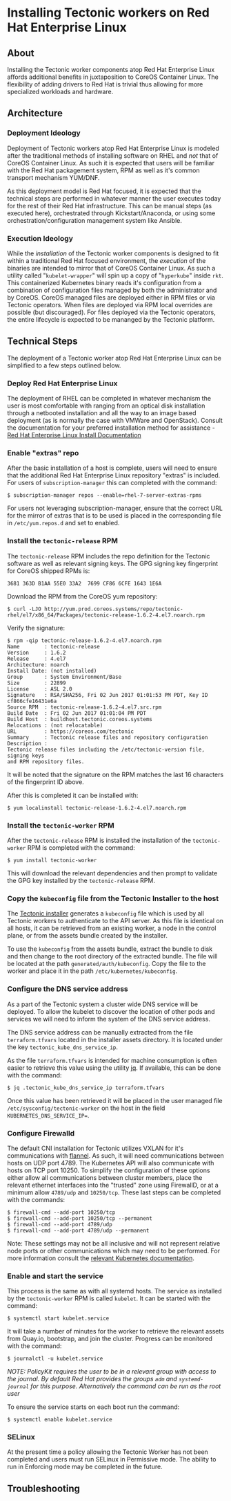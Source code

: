 # Installing Tectonic workers on Red Hat Enterprise Linux

## About

Installing the Tectonic worker components atop Red Hat Enterprise Linux affords
additional benefits in juxtaposition to CoreOS Container Linux.  The flexibility
of adding drivers to Red Hat is trivial thus allowing for more specialized
workloads and hardware.

## Architecture

### Deployment Ideology

Deployment of Tectonic workers atop Red Hat Enterprise Linux is modeled after
the traditional methods of installing software on RHEL and *not* that of CoreOS
Container Linux.  As such it is expected that users will be familiar with the
Red Hat packagement system, RPM as well as it's common transport mechanism
YUM/DNF.

As this deployment model is Red Hat focused, it is expected that the technical
steps are performed in whatever manner the user executes today for the rest of
their Red Hat infrastructure.  This can be manual steps (as executed here),
orchestrated through Kickstart/Anaconda, or using some orchestration/configuration
management system like Ansible.

### Execution Ideology

While the _installation_ of the Tectonic worker components is designed to fit
within a traditional Red Hat focused environment, the _execution_ of the
binaries are intended to mirror that of CoreOS Container Linux.  As such a
utility called "`kubelet-wrapper`" will spin up a copy of "`hyperkube`" inside
`rkt`.  This containerized Kubernetes binary reads it's configuration from a
combination of configuration files managed by both the administrator and by
CoreOS.  CoreOS managed files are deployed either in RPM files or via Tectonic
operators.  When files are deployed via RPM local overrides are possible (but
discouraged).  For files deployed via the Tectonic operators, the entire
lifecycle is expected to be mananged by the Tectonic platform.

## Technical Steps

The deployment of a Tectonic worker atop Red Hat Enterprise Linux can be
simplified to a few steps outlined below.

### Deploy Red Hat Enterprise Linux

The deployment of RHEL can be completed in whatever mechanism the user is most
comfortable with ranging from an optical disk installation through a netbooted
installation and all the way to an image based deployment (as is normally the
case with VMWare and OpenStack).  Consult the documentation for your preferred
installation method for assistance - [Red Hat Enterprise Linux Install
Documentation][1]


### Enable "extras" repo
After the basic installation of a host is complete, users will need to ensure
that the additional Red Hat Enterprise Linux repository "extras" is included.
For users of `subscription-manager` this can completed with the command:

```
$ subscription-manager repos --enable=rhel-7-server-extras-rpms
```

For users not leveraging subscription-manager, ensure that the correct URL for
the mirror of extras that is to be used is placed in the corresponding file in
`/etc/yum.repos.d` and set to enabled.

### Install the `tectonic-release` RPM

The `tectonic-release` RPM includes the repo definition for the Tectonic
software as well as relevant signing keys.  The GPG signing key fingerprint for
CoreOS shipped RPMs is:

`3681 363D B1AA 55E0 33A2  7699 CF86 6CFE 1643 1E6A`

Download the RPM from the CoreOS yum repository:

```
$ curl -LJO http://yum.prod.coreos.systems/repo/tectonic-rhel/el7/x86_64/Packages/tectonic-release-1.6.2-4.el7.noarch.rpm
```

Verify the signature:

```
$ rpm -qip tectonic-release-1.6.2-4.el7.noarch.rpm
Name        : tectonic-release
Version     : 1.6.2
Release     : 4.el7
Architecture: noarch
Install Date: (not installed)
Group       : System Environment/Base
Size        : 22899
License     : ASL 2.0
Signature   : RSA/SHA256, Fri 02 Jun 2017 01:01:53 PM PDT, Key ID cf866cfe16431e6a
Source RPM  : tectonic-release-1.6.2-4.el7.src.rpm
Build Date  : Fri 02 Jun 2017 01:01:04 PM PDT
Build Host  : buildhost.tectonic.coreos.systems
Relocations : (not relocatable)
URL         : https://coreos.com/tectonic
Summary     : Tectonic release files and repository configuration
Description :
Tectonic release files including the /etc/tectonic-version file, signing keys
and RPM repository files.
```

It will be noted that the signature on the RPM matches the last 16 characters of
the fingerprint ID above.

After this is completed it can be installed with:

```
$ yum localinstall tectonic-release-1.6.2-4.el7.noarch.rpm
```

### Install the `tectonic-worker` RPM

After the `tectonic-release` RPM is installed the installation of the
`tectonic-worker` RPM is completed with the command:

```
$ yum install tectonic-worker
```

This will download the relevant dependencies and then prompt to validate the
GPG key installed by the `tectonic-release` RPM.

### Copy the `kubeconfig` file from the Tectonic Installer to the host

The [Tectonic installer][2] generates a `kubeconfig` file which is used by all
Tectonic workers to authenticate to the API server.  As this file is identical
on all hosts, it can be retrieved from an existing worker, a node in the
control plane, or from the assets bundle created by the installer.

To use the `kubeconfig` from the assets bundle, extract the bundle to disk and
then change to the root directory of the extracted bundle.  The file will be
located at the path `generated/auth/kubeconfig`.  Copy the file to the worker
and place it in the path `/etc/kubernetes/kubeconfig`.

### Configure the DNS service address

As a part of the Tectonic system a cluster wide DNS service will be deployed.
To allow the kubelet to discover the location of other pods and services we will
need to inform the system of the DNS service address.

The DNS service address can be manually extracted from the file
`terraform.tfvars` located in the installer assets directory.  It is located
under the key `tectonic_kube_dns_service_ip`.

As the file `terraform.tfvars` is intended for machine consumption is often
easier to retrieve this value using the utility [jq][3].  If available, this
can be done with the command:

```
$ jq .tectonic_kube_dns_service_ip terraform.tfvars
```

Once this value has been retrieved it will be placed in the user managed file
`/etc/sysconfig/tectonic-worker` on the host in the field `KUBERNETES_DNS_SERVICE_IP=`.

### Configure Firewalld

The default CNI installation for Tectonic utilizes VXLAN for it's communications
with [flannel][4].  As such, it will need communications between hosts on UDP
port 4789.  The Kubernetes API will also communicate with hosts on TCP port
10250.  To simplify the configuration of these options either allow all
communications between cluster members, place the relevant ethernet interfaces
into the "trusted" zone using FirewallD, or at a minimum allow `4789/udp` and
`10250/tcp`.  These last steps can be completed with the commands:

```
$ firewall-cmd --add-port 10250/tcp
$ firewall-cmd --add-port 10250/tcp --permanent
$ firewall-cmd --add-port 4789/udp
$ firewall-cmd --add-port 4789/udp --permanent
```

Note: These settings may not be all inclusive and will not represent relative
node ports or other communications which may need to be performed.  For more
information consult the [relevant Kubernetes documentation][5].

### Enable and start the service

This process is the same as with all systemd hosts.  The service as installed by
the `tectonic-worker` RPM is called `kubelet`.  It can be started with the
command:

```
$ systemctl start kubelet.service
```

It will take a number of minutes for the worker to retrieve the relevant assets
from Quay.io, bootstrap, and join the cluster.  Progress can be monitored with
the command:

```
$ journalctl -u kubelet.service
```

*NOTE: PolicyKit requires the user to be in a relevant group with access to the
journal.  By default Red Hat provides the groups `adm` and `systemd-journal` for
this purpose.  Alternatively the command can be run as the root user*

To ensure the service starts on each boot run the command:

```
$ systemctl enable kubelet.service
```

### SELinux

At the present time a policy allowing the Tectonic Worker has not been completed
and users must run SELinux in Permissive mode.  The ability to run in Enforcing
mode may be completed in the future.


## Troubleshooting

[1]: https://access.redhat.com/documentation/en-US/Red_Hat_Enterprise_Linux/7/html/Installation_Guide/index.html
[2]: https://github.com/coreos/tectonic-installer
[3]: https://stedolan.github.io/jq/
[4]: https://github.com/coreos/flannel
[5]: https://coreos.com/kubernetes/docs/latest/kubernetes-networking.html
<!-- vim: ts=2 sw=2 tw=80 expandtab:
-->
